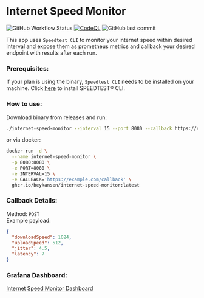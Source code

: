 # Internet Speed Monitor
![GitHub Workflow Status](https://img.shields.io/github/workflow/status/beykansen/internet-speed-monitor/build_and_push)
[![CodeQL](https://github.com/beykansen/internet-speed-monitor/actions/workflows/codeql-analysis.yml/badge.svg)](https://github.com/beykansen/internet-speed-monitor/actions/workflows/codeql-analysis.yml)
![GitHub last commit](https://img.shields.io/github/last-commit/beykansen/internet-speed-monitor)

This app uses ``Speedtest CLI`` to monitor your internet speed within desired interval 
and expose them as prometheus metrics and callback your desired endpoint with results after each run.

### Prerequisites:
If your plan is using the binary, ``Speedtest CLI`` needs to be installed on your machine. Click [here](https://www.speedtest.net/tr/apps/cli) to install SPEEDTEST® CLI.


### How to use:
Download binary from releases and run:
```bash
./internet-speed-monitor --interval 15 --port 8080 --callback https://example.com/callback
```
or via docker:
```bash
docker run -d \
  --name internet-speed-monitor \
  -p 8080:8080 \
  -e PORT=8080 \
  -e INTERVAL=15 \
  -e CALLBACK='https://example.com/callback' \
  ghcr.io/beykansen/internet-speed-monitor:latest
```

### Callback Details:
Method: ``POST`` <br />
Example payload:
```json
{
  "downloadSpeed": 1024,
  "uploadSpeed": 512,
  "jitter": 4.5,
  "latency": 7
}
```

### Grafana Dashboard:
[Internet Speed Monitor Dashboard](https://grafana.com/grafana/dashboards/17105)
